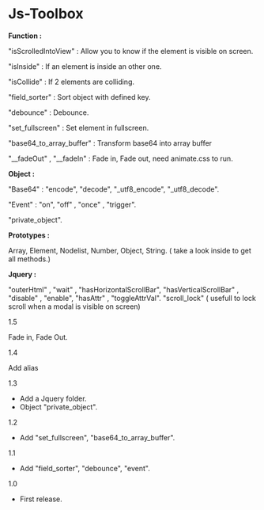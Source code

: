 # Js-Toolbox

**Function :**

"isScrolledIntoView"        : Allow you to know if the element is visible on screen.

"isInside"                  : If an element is inside an other one.

"isCollide"                 : If 2 elements are colliding.

"field_sorter"              : Sort object with defined key.

"debounce"                  : Debounce.

"set_fullscreen"            : Set element in fullscreen.

"base64_to_array_buffer"    : Transform base64 into array buffer

"__fadeOut" , "__fadeIn"    : Fade in, Fade out, need animate.css to run.

**Object :**

"Base64" : "encode", "decode", "_utf8_encode", "_utf8_decode".

"Event" :  "on", "off" , "once" , "trigger".

"private_object".

**Prototypes :**

Array, Element, Nodelist, Number, Object, String.
( take a look inside to get all methods.)

**Jquery :**

"outerHtml" , "wait" , "hasHorizontalScrollBar", "hasVerticalScrollBar" , "disable" , "enable", "hasAttr" , "toggleAttrVal".
"scroll_lock" ( usefull to lock scroll when a modal is visible on screen)

1.5

Fade in, Fade Out.

1.4 

Add alias

1.3

- Add a Jquery folder.
- Object "private_object".

1.2

- Add "set_fullscreen", "base64_to_array_buffer".

1.1

- Add "field_sorter", "debounce", "event".

1.0 

- First release.